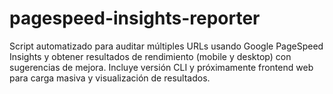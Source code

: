 # pagespeed-insights-reporter
Script automatizado para auditar múltiples URLs usando Google PageSpeed Insights y obtener resultados de rendimiento (mobile y desktop) con sugerencias de mejora. Incluye versión CLI y próximamente frontend web para carga masiva y visualización de resultados.
